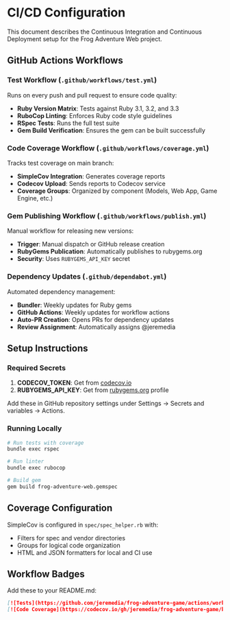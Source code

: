 # CI/CD Configuration

This document describes the Continuous Integration and Continuous Deployment setup for the Frog Adventure Web project.

## GitHub Actions Workflows

### Test Workflow (`.github/workflows/test.yml`)

Runs on every push and pull request to ensure code quality:

- **Ruby Version Matrix**: Tests against Ruby 3.1, 3.2, and 3.3
- **RuboCop Linting**: Enforces Ruby code style guidelines
- **RSpec Tests**: Runs the full test suite
- **Gem Build Verification**: Ensures the gem can be built successfully

### Code Coverage Workflow (`.github/workflows/coverage.yml`)

Tracks test coverage on main branch:

- **SimpleCov Integration**: Generates coverage reports
- **Codecov Upload**: Sends reports to Codecov service
- **Coverage Groups**: Organized by component (Models, Web App, Game Engine, etc.)

### Gem Publishing Workflow (`.github/workflows/publish.yml`)

Manual workflow for releasing new versions:

- **Trigger**: Manual dispatch or GitHub release creation
- **RubyGems Publication**: Automatically publishes to rubygems.org
- **Security**: Uses `RUBYGEMS_API_KEY` secret

### Dependency Updates (`.github/dependabot.yml`)

Automated dependency management:

- **Bundler**: Weekly updates for Ruby gems
- **GitHub Actions**: Weekly updates for workflow actions
- **Auto-PR Creation**: Opens PRs for dependency updates
- **Review Assignment**: Automatically assigns @jeremedia

## Setup Instructions

### Required Secrets

1. **CODECOV_TOKEN**: Get from [codecov.io](https://codecov.io)
2. **RUBYGEMS_API_KEY**: Get from [rubygems.org](https://rubygems.org) profile

Add these in GitHub repository settings under Settings → Secrets and variables → Actions.

### Running Locally

```bash
# Run tests with coverage
bundle exec rspec

# Run linter
bundle exec rubocop

# Build gem
gem build frog-adventure-web.gemspec
```

## Coverage Configuration

SimpleCov is configured in `spec/spec_helper.rb` with:

- Filters for spec and vendor directories
- Groups for logical code organization
- HTML and JSON formatters for local and CI use

## Workflow Badges

Add these to your README.md:

```markdown
[![Tests](https://github.com/jeremedia/frog-adventure-game/actions/workflows/test.yml/badge.svg)](https://github.com/jeremedia/frog-adventure-game/actions/workflows/test.yml)
[![Code Coverage](https://codecov.io/gh/jeremedia/frog-adventure-game/branch/main/graph/badge.svg)](https://codecov.io/gh/jeremedia/frog-adventure-game)
```